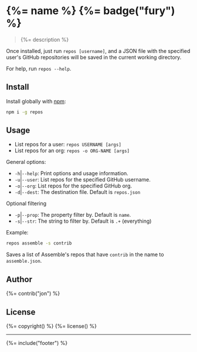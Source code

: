 # {%= name %} {%= badge("fury") %}

> {%= description %}

Once installed, just run `repos [username]`, and a JSON file with the specified user's GitHub repositories will be saved in the current working directory.

For help, run `repos --help`.

## Install
Install globally with [npm](npmjs.org):

```bash
npm i -g repos
```

## Usage

 * List repos for a user: `repos USERNAME [args]`
 * List repos for an org: `repos -o ORG-NAME [args]`

General options:

* `-h`|`--help`: Print options and usage information.
* `-u`|`--user`: List repos for the specified GitHub username.
* `-o`|`--org`: List repos for the specified GitHub org.
* `-d`|`--dest`: The destination file. Default is `repos.json`

Optional filtering

* `-p`|`--prop`: The property filter by. Default is `name`.
* `-s`|`--str`: The string to filter by. Default is `.+` (everything)

Example:

```bash
repos assemble -s contrib
```

Saves a list of Assemble's repos that have `contrib` in the name to `assemble.json`.

## Author
{%= contrib("jon") %}

## License
{%= copyright() %}
{%= license() %}

***

{%= include("footer") %}